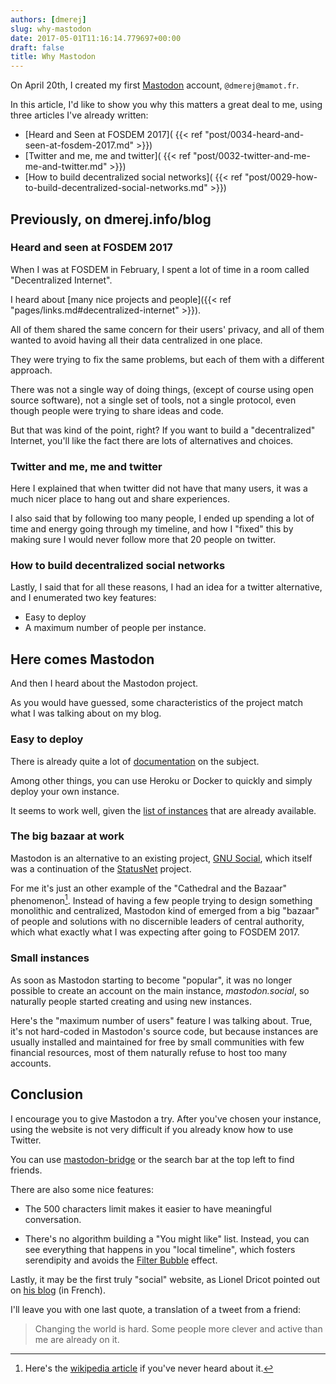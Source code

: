 ```yaml
---
authors: [dmerej]
slug: why-mastodon
date: 2017-05-01T11:16:14.779697+00:00
draft: false
title: Why Mastodon
---
```


On April 20th, I created my first [Mastodon](https://mastodon.social/about) account,
`@dmerej@mamot.fr`.

In this article, I'd like to show you why this matters a great deal to me,
using three articles I've already written:

* [Heard and Seen at FOSDEM 2017](
  {{< ref "post/0034-heard-and-seen-at-fosdem-2017.md" >}})
* [Twitter and me, me and twitter](
  {{< ref "post/0032-twitter-and-me-me-and-twitter.md" >}})
* [How to build decentralized social networks](
  {{< ref "post/0029-how-to-build-decentralized-social-networks.md" >}})

<!--more-->

## Previously, on dmerej.info/blog

### Heard and seen at FOSDEM 2017

When I was at FOSDEM in February, I spent a lot of time in a room called
"Decentralized Internet".

I heard about [many nice projects and people]({{< ref "pages/links.md#decentralized-internet" >}}).

All of them shared the same concern for their users' privacy, and all of them
wanted to avoid having all their data centralized in one place.

They were trying to fix the same problems, but each of them with a different
approach.

There was not a single way of doing things, (except of course using open source
software), not a single set of tools, not a single protocol, even though people
were trying to share ideas and code.

But that was kind of the point, right? If you want to build a "decentralized"
Internet, you'll like the fact there are lots of alternatives and choices.


### Twitter and me, me and twitter

Here I explained that when twitter did not have that many users, it was a much
nicer place to hang out and share experiences.

I also said that by following too many people, I ended up spending a lot
of time and energy going through my timeline, and how I "fixed" this by making
sure I would never follow more that 20 people on twitter.

### How to build decentralized social networks

Lastly, I said that for all these reasons, I had an idea for a twitter
alternative, and I enumerated two key features:

* Easy to deploy
* A maximum number of people per instance.


## Here comes Mastodon

And then I heard about the Mastodon project.

As you would have guessed, some characteristics of the project match what I
was talking about on my blog.

### Easy to deploy

There is already quite a lot of [documentation](
https://github.com/tootsuite/documentation#running-mastodon) on the subject.

Among other things, you can use Heroku or Docker to quickly and simply deploy
your own instance.

It seems to work well, given the [list of instances](https://instances.mastodon.xyz/list)
that are already available.

### The big bazaar at work

Mastodon is an alternative to an existing project, [GNU Social](https://gnu.io/),
which itself was a continuation of the
[StatusNet](https://www.softaculous.com/apps/microblogs/StatusNet) project.

For me it's just an other example of the "Cathedral and the
Bazaar" phenomenon[^1]. Instead of having a few people trying to design something
monolithic and centralized, Mastodon kind of emerged from a big "bazaar" of
people and solutions with no discernible leaders of central authority, which
what exactly what I was expecting after going to FOSDEM 2017.

### Small instances

As soon as Mastodon starting to become "popular", it was no longer possible to
create an account on the main instance, *mastodon.social*, so naturally people
started creating and using new instances.

Here's the "maximum number of users" feature I was talking about. True, it's not
hard-coded in Mastodon's source code, but because instances are usually
installed and maintained for free by small communities with few financial
resources, most of them naturally refuse to host too many accounts.

## Conclusion

I encourage you to give Mastodon a try. After you've chosen your instance, using
the website is not very difficult if you already know how to use Twitter.

You can use [mastodon-bridge](http://mastodon-bridge.herokuapp.com/) or the
search bar at the top left to find friends.

There are also some nice features:

* The 500 characters limit makes it easier to have meaningful conversation.

* There's no algorithm building a "You might like" list. Instead, you can see
  everything that happens in you "local timeline", which fosters serendipity and
  avoids the [Filter Bubble](https://en.wikipedia.org/wiki/Filter_bubble)
  effect.

Lastly, it may be the first truly "social" website, as Lionel Dricot pointed out
on [his blog](https://ploum.net/mastodon-le-premier-reseau-social-veritablement-social/)
(in French).

I'll leave you with one last quote, a translation of a tweet from a friend:

> Changing the world is hard. Some people more clever and active than me are
> already on it.

[^1]: Here's the [wikipedia article](https://en.wikipedia.org/wiki/The_Cathedral_and_the_Bazaar) if you've never heard about it.
